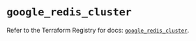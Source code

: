 # `google_redis_cluster`

Refer to the Terraform Registry for docs: [`google_redis_cluster`](https://registry.terraform.io/providers/hashicorp/google-beta/6.36.1/docs/resources/google_redis_cluster).
